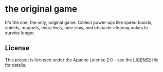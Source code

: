 # the original game

It's the one, the only, original game. Collect power-ups like speed boosts, shields, magnets, extra lives, time slow, and obstacle-clearing nukes to survive longer.

## License

This project is licensed under the Apache License 2.0 - see the [LICENSE](LICENSE) file for details.
